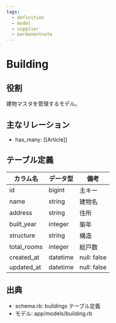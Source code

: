 ```yaml
---
tags:
  - definition
  - model
  - supplier
  - parmanentnote
---
```


# Building

## 役割
建物マスタを管理するモデル。

## 主なリレーション
- has_many: [[Article]]

## テーブル定義

| カラム名 | データ型 | 備考 |
|---|---|---|
| id | bigint | 主キー |
| name | string | 建物名 |
| address | string | 住所 |
| built_year | integer | 築年 |
| structure | string | 構造 |
| total_rooms | integer | 総戸数 |
| created_at | datetime | null: false |
| updated_at | datetime | null: false |

## 出典
- schema.rb: buildings テーブル定義
- モデル: app/models/building.rb 